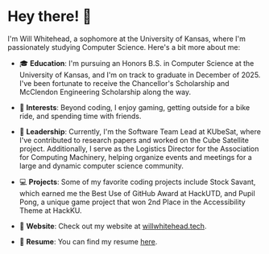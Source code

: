 # Hey there! 👋 

I'm Will Whitehead, a sophomore at the University of Kansas, where I'm passionately studying Computer Science. Here's a bit more about me:

- 🎓 **Education**: I'm pursuing an Honors B.S. in Computer Science at the University of Kansas, and I'm on track to graduate in December of 2025. I've been fortunate to receive the Chancellor's Scholarship and McClendon Engineering Scholarship along the way.

- 🌟 **Interests**: Beyond coding, I enjoy gaming, getting outside for a bike ride, and spending time with friends.

- 🚀 **Leadership**: Currently, I'm the Software Team Lead at KUbeSat, where I've contributed to research papers and worked on the Cube Satellite project. Additionally, I serve as the Logistics Director for the Association for Computing Machinery, helping organize events and meetings for a large and dynamic computer science community.

- 💻 **Projects**: Some of my favorite coding projects include Stock Savant, which earned me the Best Use of GitHub Award at HackUTD, and Pupil Pong, a unique game project that won 2nd Place in the Accessibility Theme at HackKU.

- 🔗 **Website**: Check out my website at [willwhitehead.tech](https://willwhitehead.tech).

- 📄 **Resume**: You can find my resume [here](https://whitehead.wiki).
